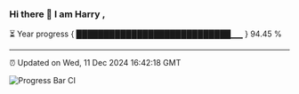 ### Hi there 👋 I am Harry , 

⏳ Year progress { ████████████████████████████▁▁ } 94.45 %

---

⏰ Updated on Wed, 11 Dec 2024 16:42:18 GMT

![Progress Bar CI](https://github.com/duykhang68/duykhang68/workflows/Progress%20Bar%20CI/badge.svg)
